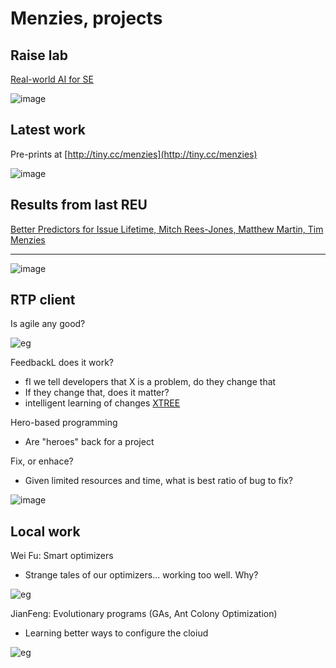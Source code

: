 # Menzies, projects

## Raise lab

[Real-world AI for SE](http://ai4se.net/)

![image](https://cloud.githubusercontent.com/assets/29195/26688086/b1bc9ce2-46bf-11e7-98ab-4f75380b3677.png)

## Latest work

Pre-prints at [http://tiny.cc/menzies](http://tiny.cc/menzies)

![image](https://cloud.githubusercontent.com/assets/29195/26688608/2053c670-46c1-11e7-8a0a-1207e21abdb3.png)

## Results from last REU

[Better Predictors for Issue Lifetime, Mitch Rees-Jones, Matthew Martin, Tim Menzies](https://arxiv.org/pdf/1702.07735.pdf)

____

![image](http://www.ukpostroom.com/images/current-projects.jpg)

## RTP client

Is agile any good?

![eg](http://ekiy5aot90-flywheel.netdna-ssl.com/wp-content/uploads/2013/07/segue-blog-waterfall-vs-agile-which-is-right-development-methodology-for-your-project.png)

FeedbackL does it work?

- fI we tell developers that X is a problem, do they change that
- If they change that, does it matter?
- intelligent learning of changes [XTREE](https://arxiv.org/pdf/1609.03614)

Hero-based programming

- Are "heroes" back for a project

Fix, or enhace?

- Given limited resources and time, what is best ratio of bug to fix?

![image](https://cloud.githubusercontent.com/assets/29195/26687661/53b8aac4-46be-11e7-9893-ea2e5c0b36ee.png)


## Local work

Wei Fu: Smart optimizers

- Strange tales of our optimizers... working too well. Why?

![eg](https://i.ytimg.com/vi/tNAIHEse7Ms/maxresdefault.jpg)

JianFeng: Evolutionary programs (GAs, Ant Colony Optimization)

- Learning better ways to configure the cloiud

![eg](https://upload.wikimedia.org/wikipedia/commons/thumb/a/af/Aco_branches.svg/2000px-Aco_branches.svg.png)
